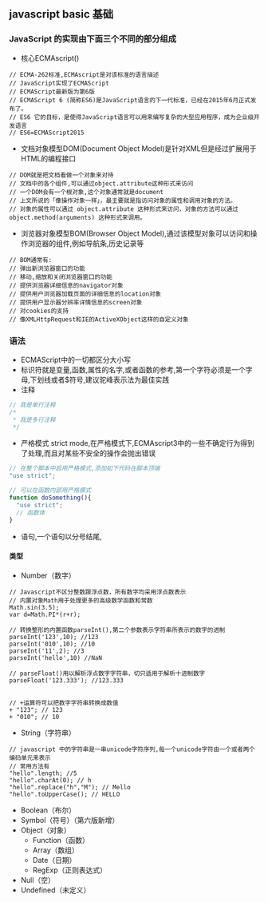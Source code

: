 ## javascript basic 基础

### JavaScript 的实现由下面三个不同的部分组成
- 核心ECMAscript()
```
// ECMA-262标准,ECMAscript是对该标准的语言描述
// JavaScript实现了ECMAScript
// ECMAScript最新版为第6版
// ECMAScript 6 (简称ES6)是JavaScript语言的下一代标准，已经在2015年6月正式发布了。
// ES6 它的目标，是使得JavaScript语言可以用来编写复杂的大型应用程序，成为企业级开发语言
// ES6=ECMAScript2015
```
- 文档对象模型DOM(Document Object Model)是针对XML但是经过扩展用于HTML的编程接口
```
// DOM就是把文档看做一个对象来对待
// 文档中的各个组件,可以通过object.attribute这种形式来访问
// 一个DOM会有一个根对象,这个对象通常就是document
// 上文所说的「像操作对象一样」，最主要就是指访问对象的属性和调用对象的方法。
// 对象的属性可以通过 object.attribute 这种形式来访问，对象的方法可以通过 object.method(arguments) 这种形式来调用。
```
- 浏览器对象模型BOM(Browser Object Model),通过该模型对象可以访问和操作浏览器的组件,例如导航条,历史记录等
```
// BOM通常有:
// 弹出新浏览器窗口的功能
// 移动,缩放和关闭浏览器窗口的功能
// 提供浏览器详细信息的navigator对象
// 提供用户浏览器加载页面的详细信息的location对象
// 提供用户显示器分辨率详情信息的screen对象
// 对cookies的支持
// 像XMLHttpRequest和IE的ActiveXObject这样的自定义对象
```
### 语法
- ECMAScript中的一切都区分大小写
- 标识符就是变量,函数,属性的名字,或者函数的参考,第一个字符必须是一个字母,下划线或者$符号,建议驼峰表示法为最佳实践
- 注释
```javascript
// 我是单行注释
/*
 * 我是多行注释
 */
```
- 严格模式 strict mode,在严格模式下,ECMAscript3中的一些不确定行为得到了处理,而且对某些不安全的操作会抛出错误
```javascript
// 在整个脚本中启用严格模式,添加如下代码在脚本顶端
"use strict";

// 可以在函数内部用严格模式
function doSomething(){
  "use strict";
  // 函数体
}
```
- 语句,一个语句以分号结尾,

#### 类型
- Number（数字）
```
// Javascript不区分整数跟浮点数，所有数字均采用浮点数表示
// 内置对象Math用于处理更多的高级数学函数和常数
Math.sin(3.5);
var d=Math.PI*(r+r);

// 转换整形的内置函数parseInt(),第二个参数表示字符串所表示的数字的进制
parseInt('123',10); //123
parseInt('010',10); //10
parseInt('11',2); //3
parseInt('hello',10) //NaN

// parseFloat()用以解析浮点数字字符串，切只适用于解析十进制数字
parseFloat('123.333'); //123.333


// +运算符可以把数字字符串转换成数值
+ "123"; // 123
+ "010"; // 10

```
- String（字符串）
```
// javascript 中的字符串是一串unicode字符序列,每一个unicode字符由一个或者两个编码单元来表示
// 常用方法有
"hello".length; //5
"hello".charAt(0); // h
"hello".replace("h","M"); // Mello
"hello".toUpperCase(); // HELLO

```
- Boolean（布尔）
- Symbol（符号）（第六版新增）
- Object（对象）
  - Function（函数）
  - Array（数组）
  - Date（日期）
  - RegExp（正则表达式）
- Null（空）
- Undefined（未定义）
